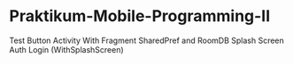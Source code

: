 # Praktikum-Mobile-Programming-II
 Test Button
 Activity With Fragment
 SharedPref and RoomDB
 Splash Screen
 Auth Login (WithSplashScreen)
